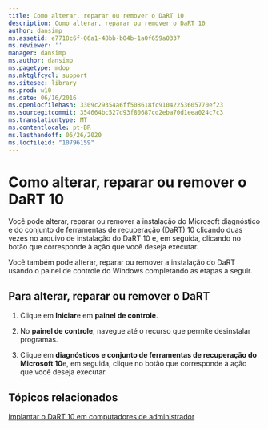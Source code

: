 ```yaml
---
title: Como alterar, reparar ou remover o DaRT 10
description: Como alterar, reparar ou remover o DaRT 10
author: dansimp
ms.assetid: e7718c6f-06a1-48bb-b04b-1a0f659a0337
ms.reviewer: ''
manager: dansimp
ms.author: dansimp
ms.pagetype: mdop
ms.mktglfcycl: support
ms.sitesec: library
ms.prod: w10
ms.date: 06/16/2016
ms.openlocfilehash: 3309c29354a6ff508618fc91042253605770ef23
ms.sourcegitcommit: 354664bc527d93f80687cd2eba70d1eea024c7c3
ms.translationtype: MT
ms.contentlocale: pt-BR
ms.lasthandoff: 06/26/2020
ms.locfileid: "10796159"
---
```

# Como alterar, reparar ou remover o DaRT 10


Você pode alterar, reparar ou remover a instalação do Microsoft diagnóstico e do conjunto de ferramentas de recuperação (DaRT) 10 clicando duas vezes no arquivo de instalação do DaRT 10 e, em seguida, clicando no botão que corresponde à ação que você deseja executar.

Você também pode alterar, reparar ou remover a instalação do DaRT usando o painel de controle do Windows completando as etapas a seguir.

## Para alterar, reparar ou remover o DaRT


1.  Clique em **Iniciar**e em **painel de controle**.

2.  No **painel de controle**, navegue até o recurso que permite desinstalar programas.

3.  Clique em **diagnósticos e conjunto de ferramentas de recuperação do Microsoft 10**e, em seguida, clique no botão que corresponde à ação que você deseja executar.

## Tópicos relacionados


[Implantar o DaRT 10 em computadores de administrador](deploying-dart-10-to-administrator-computers.md)

 

 





